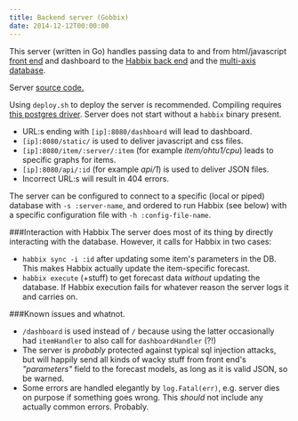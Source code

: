 ```yaml
---
title: Backend server (Gobbix)
date: 2014-12-12T00:00:00
---
```


This server (written in Go) handles passing data to and from html/javascript [front end](https://github.com/Multi-Axis/multi-axis-graphs/wiki/Server-view-front-end-notes) and dashboard to the [Habbix back end](https://github.com/Multi-Axis/multi-axis-graphs/blob/master/Doc/Habbix.md) and the [multi-axis database](https://github.com/Multi-Axis/multi-axis-graphs/blob/master/Doc/DatabaseAndData.md).

Server [source code.](https://github.com/Multi-Axis/multi-axis-graphs/blob/master/zab2.go)

Using `deploy.sh` to deploy the server is recommended. Compiling  requires [this postgres driver](https://github.com/lib/pq). Server does not start without a `habbix` binary present.

* URL:s ending with `[ip]:8080/dashboard` will lead to dashboard. 
* `[ip]:8080/static/` is used to deliver javascript and css files.
* `[ip]:8080/item/:server/:item` (for example *item/ohtu1/cpu*) leads to specific graphs for items.
* `[ip]:8080/api/:id` (for example *api/1*) is used to deliver JSON files.
* Incorrect URL:s will result in 404 errors.

The server can be configured to connect to a specific (local or piped) database with `-s :server-name`, and ordered to run Habbix (see below) with a specific configuration file with `-h :config-file-name`.

###Interaction with Habbix
The server does most of its thing by directly interacting with the database. However, it calls for Habbix in two cases:
* `habbix sync -i :id` after updating some item's parameters in the DB. This makes Habbix actually update the item-specific forecast.
* `habbix execute` (+stuff) to get forecast data *without* updating the database.
If Habbix execution fails for whatever reason the server logs it and carries on.

###Known issues and whatnot.

* `/dashboard` is used instead of `/` because using the latter occasionally had `itemHandler` to also call for `dashboardHandler` (?!)
* The server is *probably* protected against typical sql injection attacks, but will happily send all kinds of wacky stuff from front end's *"parameters"* field to the forecast models, as long as it is valid JSON, so be warned.
* Some errors are handled elegantly by `log.Fatal(err)`, e.g. server dies on purpose if something goes wrong. This *should* not include any actually common errors. Probably.
